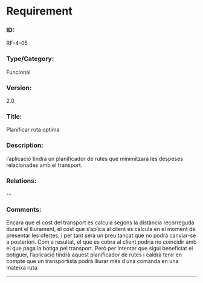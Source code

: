 # Requirement

### ID:
RF-4-05

### Type/Category:
Funcional

### Version:
2.0

### Title:
Planificar ruta optima

### Description:
l’aplicació tindrà un planificador de rutes que minimitzarà les despeses relacionades amb el transport.

### Relations:
--

### Comments:
Encara que el cost del transport es calcula segons la distància recorreguda durant el lliurament, el cost que s’aplica al client es calcula en el moment de presentar les ofertes, i per tant serà un preu tancat que no podrà canviar-se a posteriori. Com a resultat, el que es cobra al client podria no coincidir amb el que paga la botiga pel transport. Però per intentar que sigui beneficiat el botiguer, l’aplicació tindrà aquest planificador de rutes i caldrà tenir en compte que un transportista podrà lliurar més d’una comanda en una mateixa ruta.

---